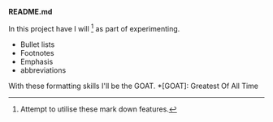 **README.md**

In this project have I will [^1] as part of experimenting.

[^1]: Attempt to utilise these mark down features.

 * Bullet lists
 * Footnotes
 * Emphasis
 * abbreviations

With these formatting skills I'll be the GOAT.
*[GOAT]: Greatest Of All Time
 
